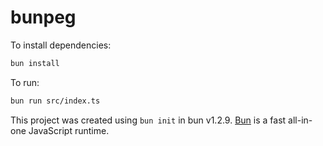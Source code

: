 # bunpeg

To install dependencies:

```bash
bun install
```

To run:

```bash
bun run src/index.ts
```

This project was created using `bun init` in bun v1.2.9. [Bun](https://bun.sh) is a fast all-in-one JavaScript runtime.
